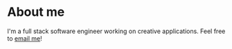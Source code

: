 # About me
I'm a full stack software engineer working on creative applications. Feel free to [email me](mailto:donovanpintard@gmail.com)!
